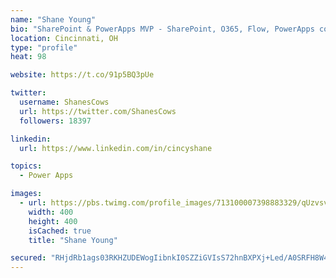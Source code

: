 ```yaml
---
name: "Shane Young"
bio: "SharePoint & PowerApps MVP - SharePoint, O365, Flow, PowerApps consulting? @PowerApps911 | Pure Snark? You found it."
location: Cincinnati, OH
type: "profile"
heat: 98

website: https://t.co/91p5BQ3pUe

twitter:
  username: ShanesCows
  url: https://twitter.com/ShanesCows
  followers: 18397

linkedin:
  url: https://www.linkedin.com/in/cincyshane

topics:
  - Power Apps

images:
  - url: https://pbs.twimg.com/profile_images/713100007398883329/qUzvsvQ3_400x400.jpg
    width: 400
    height: 400
    isCached: true
    title: "Shane Young"

secured: "RHjdRb1ags03RKHZUDEWogIibnkI0SZZiGVIsS72hnBXPXj+Led/A0SRFH8W4pemDfB8VbX++hQGxPPXspIO9L3Q//2/sc1dC10bwQGhOIkN/YuoNvNbk0zZ/34vpKsgTJUdCDo+844r0nTv50ED+IrBHATIx7MPZ6BfsgPHoq+wx+Y9hTrQ/sYOBCXDGRhTLrdqvtukWRPhisCAiDX3xYwAm2zcwGQVjJZxA/eZuVdKZmqsko79Xs4vnRJBZS0lTmA8p314vtysrMeypYE1kJS35f8HPtaXRLOiDDra/W9rVFGB20jP6+fDxPq74O6/ksAUCJUpX3htWLKNGJRkhgQBiGU0mOYw1ENf38gyfck4g/KnTR89I67d1moOich6Hj4zvU6kPyXm2+cmhZsijXXQYAh3IovLe0t55V2g4tc=;F9OG/Q5UFgO2IuLaNc6RlA=="
---
```


